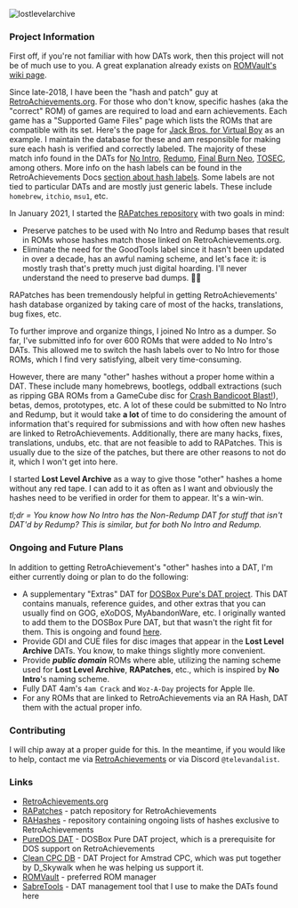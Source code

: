 ![lostlevelarchive](https://github.com/televandalist/lost-level-archive/assets/45054151/80332816-29b5-4011-aed0-e06e68ae08b6)

### Project Information

First off, if you're not familiar with how DATs work, then this project will not be of much use to you. A great explanation already exists on [ROMVault's wiki page](https://wiki.romvault.com/doku.php?id=supported_dats).

Since late-2018, I have been the "hash and patch" guy at [RetroAchievements.org](https://retroachievements.org). For those who don't know, specific hashes (aka the "correct" ROM) of games are required to load and earn achievements. Each game has a "Supported Game Files" page which lists the ROMs that are compatible with its set. Here's the page for [Jack Bros. for Virtual Boy](https://retroachievements.org/game/11700/hashes) as an example. I maintain the database for these and am responsible for making sure each hash is verified and correctly labeled. The majority of these match info found in the DATs for [No Intro](https://datomatic.no-intro.org/), [Redump](http://redump.org/downloads/), [Final Burn Neo](https://github.com/libretro/fbneo/tree/master/dats), [TOSEC](https://www.tosecdev.org/downloads), among others. More info on the hash labels can be found in the RetroAchievements Docs [section about hash labels](https://docs.retroachievements.org/guidelines/content/hash-labels.html#hash-labels). Some labels are not tied to particular DATs and are mostly just generic labels. These include `homebrew`, `itchio`, `msu1`, etc.

In January 2021, I started the [RAPatches repository](https://github.com/RetroAchievements/RAPatches) with two goals in mind:
- Preserve patches to be used with No Intro and Redump bases that result in ROMs whose hashes match those linked on RetroAchievements.org.
- Eliminate the need for the GoodTools label since it hasn't been updated in over a decade, has an awful naming scheme, and let's face it: is mostly trash that's pretty much just digital hoarding. I'll never understand the need to preserve bad dumps. 🤷‍♂️

RAPatches has been tremendously helpful in getting RetroAchievements' hash database organized by taking care of most of the hacks, translations, bug fixes, etc.

To further improve and organize things, I joined No Intro as a dumper. So far, I've submitted info for over 600 ROMs that were added to No Intro's DATs. This allowed me to switch the hash labels over to No Intro for those ROMs, which I find very satisfying, albeit very time-consuming.

However, there are many "other" hashes without a proper home within a DAT. These include many homebrews, bootlegs, oddball extractions (such as ripping GBA ROMs from a GameCube disc for [Crash Bandicoot Blast!](https://retroachievements.org/game/17408/hashes)), betas, demos, prototypes, etc. A lot of these could be submitted to No Intro and Redump, but it would take **a lot** of time to do considering the amount of information that's required for submissions and with how often new hashes are linked to RetroAchievements. Additionally, there are many hacks, fixes, translations, undubs, etc. that are not feasible to add to RAPatches. This is usually due to the size of the patches, but there are other reasons to not do it, which I won't get into here.

I started **Lost Level Archive** as a way to give those "other" hashes a home without any red tape. I can add to it as often as I want and obviously the hashes need to be verified in order for them to appear. It's a win-win.

*tl;dr = You know how No Intro has the Non-Redump DAT for stuff that isn't DAT'd by Redump? This is similar, but for both No Intro and Redump.*

### Ongoing and Future Plans
In addition to getting RetroAchievement's "other" hashes into a DAT, I'm either currently doing or plan to do the following:
- A supplementary "Extras" DAT for [DOSBox Pure's DAT project](https://github.com/PureDOS/DAT). This DAT contains manuals, reference guides, and other extras that you can usually find on GOG, eXoDOS, MyAbandonWare, etc. I originally wanted to add them to the DOSBox Pure DAT, but that wasn't the right fit for them. This is ongoing and found [here](https://github.com/televandalist/lost-level-archive/blob/main/Extra/DOSBox%20Pure%20Extras/Lost%20Level%20Archive%20-%20PureDOSDAT_Extras.xml).
- Provide GDI and CUE files for disc images that appear in the **Lost Level Archive** DATs. You know, to make things slightly more convenient.
- Provide ***public domain*** ROMs where able, utilizing the naming scheme used for **Lost Level Archive**, **RAPatches**, etc., which is inspired by **No Intro**'s naming scheme.
- Fully DAT 4am's `4am Crack` and `Woz-A-Day` projects for Apple IIe.
- For any ROMs that are linked to RetroAchievements via an RA Hash, DAT them with the actual proper info.

### Contributing
I will chip away at a proper guide for this. In the meantime, if you would like to help, contact me via [RetroAchievements](https://retroachievements.org/user/televandalist) or via Discord `@televandalist`. 

### Links
- [RetroAchievements.org](https://retroachievements.org)
- [RAPatches](https://github.com/RetroAchievements/RAPatches) - patch repository for RetroAchievements
- [RAHashes](https://github.com/RetroAchievements/RAHashes) - repository containing ongoing lists of hashes exclusive to RetroAchievements
- [PureDOS DAT](https://github.com/PureDOS/DAT) - DOSBox Pure DAT project, which is a prerequisite for DOS support on RetroAchievements
- [Clean CPC DB](https://github.com/clean-cpc-db) - DAT Project for Amstrad CPC, which was put together by D_Skywalk when he was helping us support it.
- [ROMVault](https://www.romvault.com/) - preferred ROM manager
- [SabreTools](https://github.com/SabreTools/SabreTools) - DAT management tool that I use to make the DATs found here
